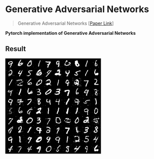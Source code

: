 # Generative Adversarial Networks

> Generative Adversarial Networks  [[Paper Link](https://papers.nips.cc/paper/5423-generative-adversarial-nets.pdf)]

**Pytorch implementation of Generative Adversarial Networks**

## Result
![image](result.png)
